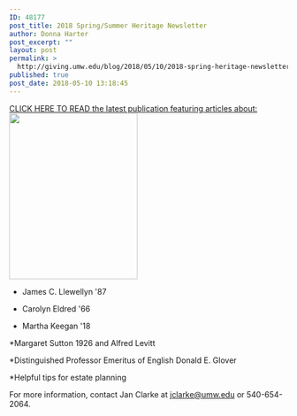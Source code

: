 ```yaml
---
ID: 48177
post_title: 2018 Spring/Summer Heritage Newsletter
author: Donna Harter
post_excerpt: ""
layout: post
permalink: >
  http://giving.umw.edu/blog/2018/05/10/2018-spring-heritage-newsletter/
published: true
post_date: 2018-05-10 13:18:45
---
```

<a href="http://giving.umw.edu/wp-content/uploads/2018/05/UMW-Heritage-News-singlesD.pdf" target="_blank" rel="noopener">CLICK HERE TO READ the latest publication featuring articles about:</a><img class="alignleft wp-image-48178 size-medium" src="http://giving.umw.edu/wp-content/uploads/2018/05/UMW-Heritage-News-singlesB_alt_Page_1-232x300.jpg" alt="" width="232" height="300" />

* James C. Llewellyn '87

* Carolyn Eldred '66

* Martha Keegan '18

*Margaret Sutton 1926 and Alfred Levitt

*Distinguished Professor Emeritus of English Donald E. Glover

*Helpful tips for estate planning

For more information, contact Jan Clarke at <a href="mailto:jclarke@umw.edu" target="_blank" rel="noopener">jclarke@umw.edu</a> or 540-654-2064.